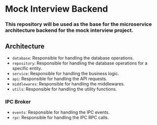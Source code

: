 # Mock Interview Backend

### This repository will be used as the base for the microservice architecture backend for the mock interview project.

## Architecture

- `database`: Responsible for handling the database operations.
- `repository`: Responsible for handling the database operations for a specific entity.
- `service`: Responsible for handling the business logic.
- `api`: Responsible for handling the API requests.
- `middlewares`: Responsible for handling the middlewares.
- `utils`: Responsible for handling the utility functions.

### IPC Broker

- `events`: Responsible for handling the IPC events.
- `rpc`: Responsible for handling the IPC RPC calls.
